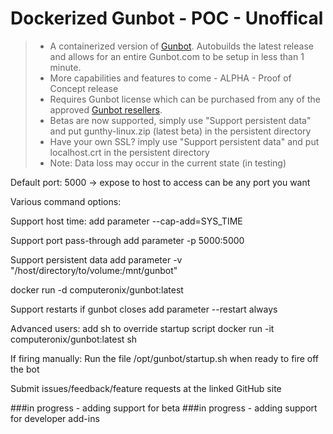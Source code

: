# Dockerized Gunbot - POC - Unoffical
>* A containerized version of [Gunbot](https://gunthy.org/gunbot/).  Autobuilds the latest release and allows for an entire Gunbot.com to be setup in less than 1 minute.
>* More capabilities and features to come - ALPHA - Proof of Concept release
>* Requires Gunbot license which can be purchased from any of the approved [Gunbot resellers](https://gunthy.org/resellers/).
>* Betas are now supported, simply use "Support persistent data" and put gunthy-linux.zip (latest beta) in the persistent directory
>* Have your own SSL? imply use "Support persistent data" and put localhost.crt in the persistent directory
>* Note: Data loss may occur in the current state (in testing)

Default port: 5000 -> expose to host to access can be any port you want

Various command options:

Support host time:
add parameter --cap-add=SYS_TIME

Support port pass-through
add parameter -p 5000:5000

Support persistent data
add parameter -v "/host/directory/to/volume:/mnt/gunbot"

docker run -d computeronix/gunbot:latest

Support restarts if gunbot closes
add parameter --restart always

Advanced users:
add sh to override startup script docker run -it computeronix/gunbot:latest sh

If firing manually:
Run the file /opt/gunbot/startup.sh when ready to fire off the bot


Submit issues/feedback/feature requests at the linked GitHub site


###in progress - adding support for beta
###in progress - adding support for developer add-ins
